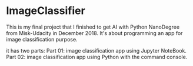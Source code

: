 # ImageClassifier
This is my final project that I finished to get AI with Python NanoDegree from Misk-Udacity in December 2018. It's about programming an app for image classification purpose.

it has two parts:
Part 01: image classification app using Jupyter NoteBook.
Part 02: image classification app using Python with the command console.
